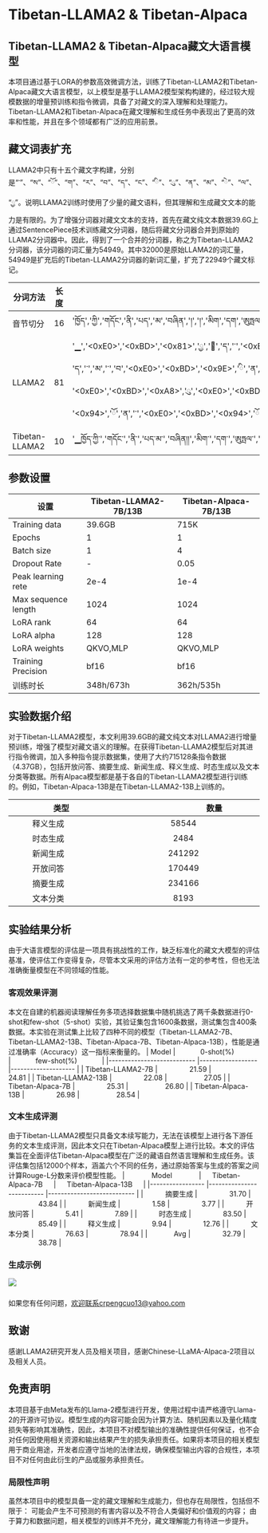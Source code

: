 # Tibetan-LLAMA2 & Tibetan-Alpaca
## Tibetan-LLAMA2 & Tibetan-Alpaca藏文大语言模型
本项目通过基于LORA的参数高效微调方法，训练了Tibetan-LLAMA2和Tibetan-Alpaca藏文大语言模型，以上模型是基于LLAMA2模型架构构建的，经过较大规模数据的增量预训练和指令微调，具备了对藏文的深入理解和处理能力。Tibetan-LLAMA2和Tibetan-Alpaca在藏文理解和生成任务中表现出了更高的效率和性能，并且在多个领域都有广泛的应用前景。
## 藏文词表扩充
LLAMA2中只有十五个藏文字构建，分别是“་”、“ས”、“ོ”、“ག”、“ར”、“བ”、“ད”、“ང”、“ི”、“ུ”、“ན”、“མ”、“ེ”、“ལ”、“ྱ”。说明LLAMA2训练时使用了少量的藏文语料，但其理解和生成藏文文本的能力是有限的。为了增强分词器对藏文文本的支持，首先在藏文纯文本数据39.6G上通过SentencePiece技术训练藏文分词器，随后将藏文分词器合并到原始的LLAMA2分词器中。因此，得到了一个合并的分词器，称之为Tibetan-LLAMA2分词器，该分词器的词汇量为54949。其中32000是原始LLAMA2的词汇量，54949是扩充后的Tibetan-LLAMA2分词器的新词汇量，扩充了22949个藏文标记。


|     分词方法          	|     长度    	|     分词结果                                                                                                                                                                                                                                                                                                                                                                                                                                                                                                                      	|
|-----------------------	|-------------	|-----------------------------------------------------------------------------------------------------------------------------------------------------------------------------------------------------------------------------------------------------------------------------------------------------------------------------------------------------------------------------------------------------------------------------------------------------------------------------------------------------------------------------------	|
|     音节切分          	|     16      	|     'ཁྱོད','ཀྱི','གདོང','ནི','པད','མ','བཞིན','།','།','མིག','དག','ཨུཏྤལ','སྔོན','པོ','བཞིན','།'                                                                                                                                                                                                                                                                                                                                                                                                                                                  	|
|     LLAMA2            	|     81      	|     '▁','<0xE0>','<0xBD>','<0x81>','ྱ','ོ','ད','་','<0xE0>','<0xBD>','<0x80>','ྱ','ི','་','ག','ད','ོ','ང','་','ན','ི','་','<0xE0>','<0xBD>','<0x94>',<br>'ད','་','མ','་','བ','<0xE0>','<0xBD>','<0x9E>','ི','ན','<0xE0>','<0xBC>','<0x8D>','<0xE0>','<0xBC>','<0x8D>','མ','ི','ག','་','ད','ག','་',<br>'<0xE0>','<0xBD>','<0xA8>','ུ','<0xE0>','<0xBD>','<0x8F>','<0xE0>','<0xBE>','<0xA4>','ལ','་','ས','<0xE0>','<0xBE>',<br>'<0x94>','ོ','ན','་','<0xE0>','<0xBD>','<0x94>','ོ','་','བ','<0xE0>','<0xBD>','<0x9E>','ི','ན','<0xE0>','<0xBC>','<0x8D>'    	|
|     Tibetan-LLAMA2    	|     10      	|     '▁ཁྱོད་ཀྱི་','གདོང་','ནི་','པད་མ་','བཞིན།།','མིག་','དག་','ཨུཏྤལ་','སྔོན་པོ་','བཞིན།'                                                                                                                                                                                                                                                                                                                                                                                                                                                        	|
## 参数设置

|     设置                   	|     Tibetan-LLAMA2-7B/13B    	|     Tibetan-Alpaca-7B/13B    	|
|----------------------------	|-----------------------------------	|-----------------------------------	|
|     Training data          	|     39.6GB                        	|     715K                          	|
|     Epochs                 	|     1                             	|     1                             	|
|     Batch size             	|     1                             	|     4                             	|
|     Dropout Rate           	|     -                             	|     0.05                          	|
|     Peak learning rete     	|     2e-4                          	|     1e-4                          	|
|     Max sequence length    	|     1024                          	|     1024                          	|
|     LoRA rank              	|     64                            	|     64                            	|
|     LoRA alpha             	|     128                           	|     128                           	|
|     LoRA weights           	|     QKVO,MLP                      	|     QKVO,MLP                      	|
|     Training Precision     	|     bf16                          	|     bf16                          	|
|     训练时长               	|     348h/673h                     	|     362h/535h                     	|

## 实验数据介绍
对于Tibetan-LLAMA2模型，本文利用39.6GB的藏文纯文本对LLAMA2进行增量预训练，增强了模型对藏文语义的理解。在获得Tibetan-LLAMA2模型后对其进行指令微调，加入多种指令提示数据集，使用了大约715128条指令数据（4.37GB），包括开放问答、摘要生成、新闻生成、释义生成、时态生成以及文本分类等数据。所有Alpaca模型都是基于各自的Tibetan-LLAMA2模型进行训练的。例如，Tibetan-Alpaca-13B是在Tibetan-LLAMA2-13B上训练的。


|     <img width=60/>类型<img width=60/>        	|     <img width=170/>数量<img width=170/>      	|
|-----------------	|---------------	|
|     <img width=40/>释义生成    	|     <img width=165/>58544     	|
|     <img width=40/>时态生成    	|     <img width=170/>2484      	|
|     <img width=40/>新闻生成    	|     <img width=160/>241292    	|
|     <img width=40/>开放问答    	|     <img width=160/>170449    	|
|     <img width=40/>摘要生成    	|     <img width=160/>234166    	|
|     <img width=40/>文本分类    	|     <img width=170/>8193      	|
## 实验结果分析
由于大语言模型的评估是一项具有挑战性的工作，缺乏标准化的藏文大模型的评估基准，使评估工作变得复杂，尽管本文采用的评估方法有一定的参考性，但也无法准确衡量模型在不同领域的性能。
### 客观效果评测
本文在自建的机器阅读理解任务多项选择数据集中随机挑选了两千条数据进行0-shot和few-shot（5-shot）实验，其验证集包含1600条数据，测试集包含400条数据。本实验在测试集上比较了四种不同的模型（Tibetan-LLAMA2-7B、Tibetan-LLAMA2-13B、Tibetan-Alpaca-7B、Tibetan-Alpaca-13B），性能是通过准确率（Accuracy）这一指标来衡量的。
|     Model                 	|     <img width=46/>0-shot(%)<img width=46/>    	|     <img width=46/>few-shot(%)<img width=46/>    	|
|---------------------------	|------------------	|--------------------	|
|     Tibetan-LLAMA2-7B     	|     <img width=60/>21.59        	|     <img width=70/>24.81          	|
|     Tibetan-LLAMA2-13B    	|     <img width=60/>22.08        	|     <img width=70/>27.05          	|
|     Tibetan-Alpaca-7B     	|     <img width=60/>25.31        	|     <img width=70/>26.80          	|
|     Tibetan-Alpaca-13B    	|     <img width=60/>26.98        	|     <img width=70/>28.54          	|

### 文本生成评测
由于Tibetan-LLAMA2模型只具备文本续写能力，无法在该模型上进行各下游任务的文本生成评测，因此本文只在Tibetan-Alpaca模型上进行比较。本文的评估集旨在全面评估Tibetan-Alpaca模型在广泛的藏语自然语言理解和生成任务。该评估集包括12000个样本，涵盖六个不同的任务，通过原始答案与生成的答案之间计算Rouge-L分数来评价模型性能。
|     <img width=50/>Model<img width=50/>       	|     <img width=18/>Tibetan-Alpaca-7B<img width=18/>    	|     <img width=18/>Tibetan-Alpaca-13B<img width=18/>    	|
|-----------------	|--------------------------	|---------------------------	|
|     <img width=40/>摘要生成    	|     <img width=60/>31.70                	|     <img width=60/>43.84                 	|
|     <img width=40/>新闻生成    	|     <img width=60/>1.58                 	|     <img width=60/>3.77                  	|
|     <img width=40/>开放问答    	|     <img width=60/>5.41                 	|     <img width=60/>7.89                  	|
|     <img width=40/>时态生成    	|     <img width=60/>83.50                	|     <img width=60/>85.49                 	|
|     <img width=40/>释义生成    	|     <img width=60/>9.94                 	|     <img width=60/>12.76                 	|
|     <img width=40/>文本分类    	|     <img width=60/>76.63                	|     <img width=60/>78.94                 	|
|     <img width=49/>Avg         	|     <img width=60/>32.79                	|     <img width=60/>38.78                 	|
### 生成示例
<img src="https://github.com/ymaoj/Tibetan-LLAMA2-Tibetan-Alpaca/blob/main/Generate-Example.png">


### 
如果您有任何问题，欢迎联系crpengcuo13@yahoo.com

## 致谢
感谢LLAMA2研究开发人员及相关项目，感谢Chinese-LLaMA-Alpaca-2项目以及相关人员。

## 免责声明
本项目基于由Meta发布的Llama-2模型进行开发，使用过程中请严格遵守Llama-2的开源许可协议。模型生成的内容可能会因为计算方法、随机因素以及量化精度损失等影响其准确性，因此，本项目不对模型输出的准确性提供任何保证，也不会对任何因使用相关资源和输出结果产生的损失承担责任。如果将本项目的相关模型用于商业用途，开发者应遵守当地的法律法规，确保模型输出内容的合规性，本项目不对任何由此衍生的产品或服务承担责任。

### 局限性声明
虽然本项目中的模型具备一定的藏文理解和生成能力，但也存在局限性，包括但不限于：
可能会产生不可预测的有害内容以及不符合人类偏好和价值观的内容；
由于算力和数据问题，相关模型的训练并不充分，藏文理解能力有待进一步提升。



